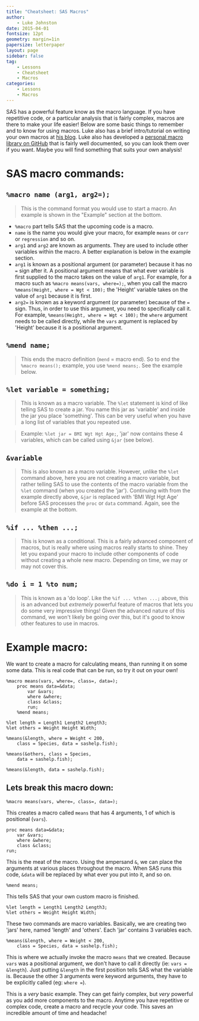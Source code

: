 ```yaml
---
title: "Cheatsheet: SAS Macros"
author:
    - Luke Johnston
date: 2015-04-01
fontsize: 12pt
geometry: margin=1in
papersize: letterpaper
layout: page
sidebar: false
tag:
    - Lessons
    - Cheatsheet
    - Macros
categories:
    - Lessons
    - Macros
---
```


SAS has a powerful feature know as the macro language.  If you have
repetitive code, or a particular analysis that is fairly complex,
macros are there to make your life easier!  Below are some basic
things to remember and to know for using macros.  Luke also has a
brief intro/tutorial on writing your own macros at
[his blog](http://lwjohnst86.github.io/Introduction-Creating-Macro-SAS/).
Luke also has developed a
[personal macro library on GitHub](https://github.com/lwjohnst86/sasToolkit/src)
that is fairly well documented, so you can look them over if you want.
Maybe you will find something that suits your own analysis!

# SAS macro commands: #

## `%macro name (arg1, arg2=);` ##

> This is the command format you would use to start a macro.  An
> example is shown in the "Example" section at the bottom.

* `%macro` part tells SAS that the upcoming code is a macro.
* `name` is the name you would give your macro, for example `means` or
  `corr` or `regression` and so on.
* `arg1` and `arg2` are known as arguments.  They are used to include
  other variables within the macro.  A better explanation is below in
  the example section.
* `arg1` is known as a positional argument (or parameter) because it
  has no `=` sign after it.  A positional argument means that what
  ever variable is first supplied to the macro takes on the value of
  `arg1`.  For example, for a macro such as `%macro means(vars,
  where=);`, when you call the macro `%means(Height, where = Wgt <
  100);` the 'Height' variable takes on the value of `arg1` because it
  is first.
* `arg2=` is known as a keyword argument (or parameter) because of the
  `=` sign.  Thus, in order to use this argument, you need to
  specifically call it.  For example, `%means(Height, where = Wgt <
  100);` the `where` argument needs to be called directly, while
  the `vars` argument is replaced by 'Height' because it is a
  positional argument.

## `%mend name;` ##

> This ends the macro definition (`mend` = macro end).  So to end the
> `%macro means();` example, you use `%mend means;`.  See the example
> below.

## `%let variable = something;` ##

> This is known as a macro variable.  The `%let` statement is kind of
> like telling SAS to create a jar.  You name this jar as 'variable'
> and inside the jar you place 'something'.  This can be very useful
> when you have a long list of variables that you repeated use.

> Example: `%let jar = BMI Wgt Hgt Age;`, 'jar' now contains
> these 4 variables, which can be called using `&jar` (see below).

## `&variable` ##

> This is also known as a macro variable.  However, unlike the `%let`
> command above, here you are not creating a macro variable, but
> rather telling SAS to use the contents of the macro variable from
> the `%let` command (when you created the 'jar').  Continuing with
> from the example directly above, `&jar` is replaced with 'BMI Wgt
> Hgt Age' before SAS processes the `proc` or `data` command.  Again,
> see the example at the bottom.

## `%if ... %then ...;` ##

> This is known as a conditional.  This is a fairly advanced component
> of macros, but is really where using macros really starts to shine.
> They let you expand your macro to include other components of code
> without creating a whole new macro.  Depending on time, we may or
> may not cover this.

## `%do i = 1 %to num;` ##

> This is known as a 'do loop'.  Like the `%if ... %then ...;` above,
> this is an advanced but *extremely* powerful feature of macros that
> lets you do some very impressive things!  Given the advanced nature
> of this command, we won't likely be going over this, but it's good
> to know other features to use in macros.

# Example macro: #

We want to create a macro for calculating means, than running it on
some some data.  This is real code that can be run, so try it out on
your own!

    %macro means(vars, where=, class=, data=);
        proc means data=&data;
            var &vars;
            where &where;
            class &class;
            run;
        %mend means;

    %let length = Length1 Length2 Length3;
    %let others = Weight Height Width;

    %means(&length, where = Weight < 200,
        class = Species, data = sashelp.fish);

    %means(&others, class = Species,
        data = sashelp.fish);

    %means(&length, data = sashelp.fish);

## Lets break this macro down: ##

    %macro means(vars, where=, class=, data=);

This creates a macro called `means` that has 4 arguments, 1 of which
is positional (`vars`).

    proc means data=&data;
        var &vars;
        where &where;
        class &class;
    run;

This is the meat of the macro.  Using the ampersand `&`, we can place
the arguments at various places throughout the macro.  When SAS runs
this code, `&data` will be replaced by what ever you put into it, and
so on.

    %mend means;

This tells SAS that your own custom macro is finished.

    %let length = Length1 Length2 Length3;
    %let others = Weight Height Width;

These two commands are macro variables.  Basically, we are creating
two 'jars' here, named 'length' and 'others'.  Each 'jar' contains 3
variables each.

    %means(&length, where = Weight < 200,
        class = Species, data = sashelp.fish);

This is where we actually invoke the macro `means` that we created.
Because `vars` was a positional argument, we don't have to call it
directly (ie: `vars = &length`).  Just putting `&length` in the first
position tells SAS what the variable is.  Because the other 3
arguments were keyword arguments, they have to be explicitly called
(eg: `where =`).

This is a *very* basic example.  They can get fairly complex, but
*very* powerful as you add more components to the macro.  Anytime you
have repetitive or complex code, create a macro and recycle your
code.  This saves an incredible amount of time and headache!
